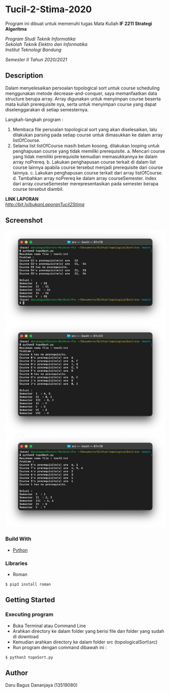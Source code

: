 # Tucil-2-Stima-2020

Program ini dibuat untuk memenuhi tugas Mata Kuliah **IF 2211 Strategi Algoritma** <br />

*Program Studi Teknik Informatika* <br />
*Sekolah Teknik Elektro dan Informatika* <br />
*Institut Teknologi Bandung* <br />

*Semester II Tahun 2020/2021*


## Description
Dalam menyelesaikan persoalan topological sort untuk course scheduling menggunakan metode decrease-and-conquer, saya memanfaatkan data structure berupa array. Array digunakan untuk menyimpan course beserta mata kuliah prerequisite nya, serta untuk menyimpan course yang dapat diselenggarakan di setiap semesternya.<br />

Langkah-langkah program :
1. Membaca file persoalan topological sort yang akan diselesaikan, lalu dilakukan parsing pada setiap course untuk dimasukkan ke dalam array listOfCourse.
2. Selama list listOfCourse masih belum kosong, dilakukan looping untuk penghapusan course yang tidak memiliki prerequisite.
   a. Mencari course yang tidak memiliki prerequisite kemudian memasukkannya ke dalam array noPrereq.
   b. Lakukan penghapusan course terkait di dalam list course lainnya apabila course tersebut menjadi prerequisite dari course lainnya.
   c. Lakukan penghapusan course terkait dari array listOfCourse.
   d. Tambahkan array noPrereq ke dalam array courseSemester. index dari array courseSemester merepresentasikan pada semester berapa course tersebut diambil.

**LINK LAPORAN** <br />
*http://bit.ly/bukanLaporanTucil2Stima*

## Screenshot
![Example screenshot](./img/1.png)
![Example screenshot](./img/2.png)
![Example screenshot](./img/3.png)

### Build With

- [Python](https://en.wikipedia.org/wiki/Python_(programming_language))

### Libraries

- Roman

```
$ pip3 install roman
```

## Getting Started

### Executing program

- Buka Terminal atau Command Line
- Arahkan directory ke dalam folder yang berisi file dan folder yang sudah di download
- Kemudian arahkan directory ke dalam folder src (topologicalSort\src)
- Run program dengan command dibawah ini :

```
$ python3 topoSort.py
```


## Author
Daru Bagus Dananjaya (13519080)
